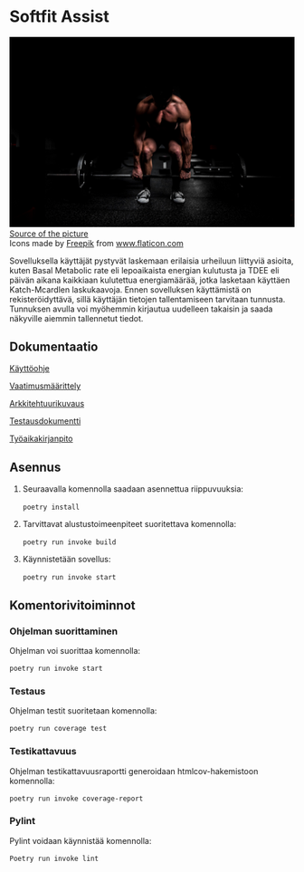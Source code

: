# Softfit Assist


<img src="https://github.com/Neroniuoso/ot-harjoitustyo/blob/master/dokumentaatio/kuvat/Fit-man.png" width="760"> 
<a href="https://unsplash.com/photos/9dzWZQWZMdE "> Source of the picture</a>  
<div>Icons made by <a href="https://www.freepik.com" title="Freepik">Freepik</a> from <a href="https://www.flaticon.com/" title="Flaticon">www.flaticon.com</a></div>



Sovelluksella käyttäjät pystyvät laskemaan erilaisia urheiluun liittyviä asioita, kuten Basal Metabolic rate eli lepoaikaista energian kulutusta ja TDEE eli päivän aikana kaikkiaan kulutettua energiamäärää, jotka lasketaan käyttäen Katch-Mcardlen laskukaavoja. Ennen sovelluksen käyttämistä on rekisteröidyttävä, sillä käyttäjän tietojen tallentamiseen tarvitaan tunnusta. Tunnuksen avulla voi myöhemmin kirjautua uudelleen takaisin ja saada näkyville aiemmin tallennetut tiedot. 


## Dokumentaatio

[Käyttöohje](https://github.com/Neroniuoso/ot-harjoitustyo/blob/master/dokumentaatio/kayttoohje.md)

[Vaatimusmäärittely](https://github.com/Neroniuoso/ot-harjoitustyo/blob/master/dokumentaatio/vaatimusmaarittely.md)

[Arkkitehtuurikuvaus](https://github.com/Neroniuoso/ot-harjoitustyo/blob/master/dokumentaatio/arkkitehtuuri.md)

[Testausdokumentti](https://github.com/Neroniuoso/ot-harjoitustyo/blob/master/dokumentaatio/testausdokumentti.md)

[Työaikakirjanpito](https://github.com/Neroniuoso/ot-harjoitustyo/blob/master/dokumentaatio/tuntikirjanpito.md)

## Asennus

1. Seuraavalla komennolla saadaan asennettua riippuvuuksia:

    ```poetry install```

2. Tarvittavat alustustoimeenpiteet suoritettava komennolla:
    
    ```poetry run invoke build```

3. Käynnistetään sovellus:

    ```poetry run invoke start```

## Komentorivitoiminnot

### Ohjelman suorittaminen
Ohjelman voi suorittaa komennolla:
    
    poetry run invoke start 

### Testaus
Ohjelman testit suoritetaan komennolla:
     
    poetry run coverage test

### Testikattavuus
Ohjelman testikattavuusraportti generoidaan htmlcov-hakemistoon komennolla:

    poetry run invoke coverage-report
  

### Pylint
Pylint voidaan käynnistää komennolla:

    Poetry run invoke lint
  
